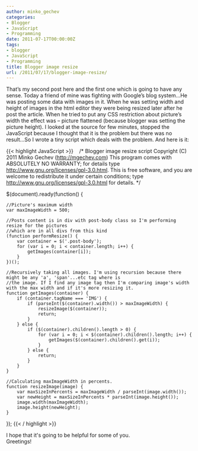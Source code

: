 ```yaml
---
author: minko_gechev
categories:
- Blogger
- JavaScript
- Programming
date: 2011-07-17T00:00:00Z
tags:
- blogger
- JavaScript
- Programming
title: Blogger image resize
url: /2011/07/17/blogger-image-resize/
---
```


That’s my second post here and the first one which is going to have any sense. Today a friend of mine was fighting with Google’s blog system...He was posting some data with images in it. When he was setting width and height of images in the html editor they were being resized later after he post the article. When he tried to put any CSS restriction about picture’s width the effect was – picture flattened (because blogger was setting the picture height). I looked at the source for few minutes, stopped the JavaScript because I thought that it is the problem but there was no result...So I wrote a tiny script which deals with the problem. And here is it:

{{< highlight JavaScript >}}   
/*
    Blogger image resize script Copyright (C) 2011  Minko Gechev (http://mgechev.com)
    This program comes with ABSOLUTELY NO WARRANTY; for details type http://www.gnu.org/licenses/gpl-3.0.html.
    This is free software, and you are welcome to redistribute it
    under certain conditions; type http://www.gnu.org/licenses/gpl-3.0.html for details.
*/

$(document).ready(function() {

    //Picture's maximum width
    var maxImageWidth = 500;

    //Posts content is in div with post-body class so I'm performing resize for the pictures
    //which are in all divs from this kind
    (function performResize() {
        var container = $('.post-body');
        for (var i = 0; i < container.length; i++) {
            getImages(container[i]);
        }
    })();

    //Recursively taking all images. I'm using recursion because there might be any 'a', 'span'...etc tag where is
    //the image. If I find any image tag then I'm comparing image's width with the max width and if it's more resizing it.
    function getImages(container) {
        if (container.tagName === 'IMG') {
            if (parseInt($(container).width()) > maxImageWidth) {
                resizeImage($(container));
                return;
            }
        } else {
            if ($(container).children().length > 0) {
                for (var i = 0; i < $(container).children().length; i++) {
                    getImages($(container).children().get(i));
                }
            } else {
                return;
            }
        }    
    }

    //Calculating maxImageWidth in percents.
    function resizeImage(image) {
        var maxSizeInPercents = maxImageWidth / parseInt(image.width());
        var newHeight = maxSizeInPercents * parseInt(image.height());
        image.width(maxImageWidth);
        image.height(newHeight);
    }    
});
{{< / highlight >}}

I hope that it's going to be helpful for some of you.  
Greetings!